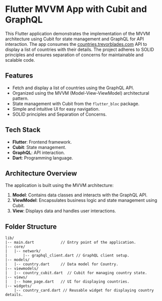 # Flutter MVVM App with Cubit and GraphQL

This Flutter application demonstrates the implementation of the MVVM architecture using Cubit for state management and GraphQL for API interaction. The app consumes the [countries.trevorblades.com](https://countries.trevorblades.com) API to display a list of countries with their details. The project adheres to SOLID principles and ensures separation of concerns for maintainable and scalable code.

## Features

- Fetch and display a list of countries using the GraphQL API.
- Organized using the MVVM (Model-View-ViewModel) architectural pattern.
- State management with Cubit from the `flutter_bloc` package.
- Simple and intuitive UI for easy navigation.
- SOLID principles and Separation of Concerns.

## Tech Stack

- **Flutter**: Frontend framework.
- **Cubit**: State management.
- **GraphQL**: API interaction.
- **Dart**: Programming language.

## Architecture Overview

The application is built using the MVVM architecture:

1. **Model**: Contains data classes and interacts with the GraphQL API.
2. **ViewModel**: Encapsulates business logic and state management using Cubit.
3. **View**: Displays data and handles user interactions.

## Folder Structure

```plaintext
lib/
|-- main.dart            // Entry point of the application.
|-- core/
|   |-- network/
|       |-- graphql_client.dart // GraphQL client setup.
|-- models/
|   |-- country.dart     // Data model for Country.
|-- viewmodels/
|   |-- country_cubit.dart  // Cubit for managing country state.
|-- views/
|   |-- home_page.dart   // UI for displaying countries.
|-- widgets/
    |-- country_card.dart // Reusable widget for displaying country details.
```
